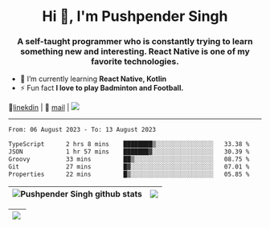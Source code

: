 <h1 align="center">Hi 👋, I'm Pushpender Singh</h1>
<h3 align="center">A self-taught programmer who is constantly trying to learn something new and interesting. React Native is one of my favorite technologies.</h3>

- 🌱 I’m currently learning **React Native, Kotlin**
- ⚡ Fun fact **I love to play Badminton and Football.**

👔[linekdin](https://www.linkedin.com/in/pushpender-singh-240061202/) | 📧 [mail](mailto:pushpendersingh694@gmail.com) | ![](https://komarev.com/ghpvc/?username=pushpender-singh-ap&color=blue)


---

<!--START_SECTION:waka-->

```txt
From: 06 August 2023 - To: 13 August 2023

TypeScript      2 hrs 8 mins    ████████▒░░░░░░░░░░░░░░░░   33.38 %
JSON            1 hr 57 mins    ███████▓░░░░░░░░░░░░░░░░░   30.39 %
Groovy          33 mins         ██▒░░░░░░░░░░░░░░░░░░░░░░   08.75 %
Git             27 mins         █▓░░░░░░░░░░░░░░░░░░░░░░░   07.01 %
Properties      22 mins         █▒░░░░░░░░░░░░░░░░░░░░░░░   05.85 %
```

<!--END_SECTION:waka-->

| <a><img align="center" src="https://github-readme-stats-iota-ecru-15.vercel.app/api?username=pushpender-singh-ap&show_icons=true&include_all_commits=true&theme=buefy&hide_border=true" alt="Pushpender Singh github stats" /></a> | <a><img align="center" src="https://github-readme-stats-iota-ecru-15.vercel.app/api/top-langs/?username=pushpender-singh-ap&layout=compact&theme=buefy&hide_border=true" /></a> |
| ------------- | ------------- |

| <a> <img align="left" src="https://github-readme-streak-stats.herokuapp.com/?user=pushpender-singh-ap" /></br> </a> |
| ------------- |
